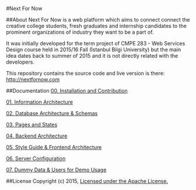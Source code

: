 #Next For Now

##About
Next For Now is a web platform which aims to connect connect the creative college students, fresh graduates and internship candidates to the prominent organizations of industry they want to be a part of.

It was initially developed for the term project of CMPE 283 - Web Services Design course held in 2015/16 Fall (İstanbul Bilgi University) but the main idea dates back to summer of 2015 and it is not directly related with the developers.

This repository contains the source code and live version is there: http://nextfornow.com

##Documentation
[00. Installation and Contribution](docs/0_installation_and_contribution.md)

[01. Information Architecture](docs/1_information_architecture.md)

[02. Database Architecture & Schemas](docs/2_database_architecture.md)

[03. Pages and States](docs/3_pages_and_states.md)

[04. Backend Architecture](docs/4_backend_architecture.md)

[05. Style Guide & Frontend Architecture](docs/5_frontend_architecture.md)

[06. Server Configuration](docs/6_server_configuration.md)

[07. Dummy Data & Users for Demo Usage](docs/7_dummy_demo.md)

##License
Copyright (c) 2015, [Licensed under the Apache License.](LICENSE)